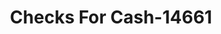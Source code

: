 ---
f_zip-code: 71334
f_state-code: LA
title: Checks For Cash-14661
f_phone: 318-757-6444
f_city-only: Ferriday
f_address: 509 Louisiana Avenue Ferriday
f_location-unique-id: '14661'
slug: checks-for-cash-14661
updated-on: '2024-05-30T13:46:58.046Z'
created-on: '2024-05-30T13:36:59.803Z'
published-on: '2024-05-30T13:54:32.469Z'
f_city-state: cms/city/ferriday-la.md
f_company: cms/company/checks-for-cash.md
f_state: cms/state/louisiana.md
layout: '[payday-loan].html'
tags: payday-loan
---